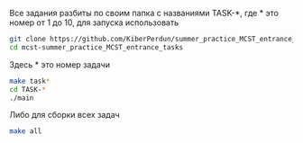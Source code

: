 Все задания разбиты по своим папка с названиями TASK-*, где * это номер от 1 до 10, для запуска использовать
```bash
git clone https://github.com/KiberPerdun/summer_practice_MCST_entrance_tasks
cd mcst-summer_practice_MCST_entrance_tasks
```
Здесь * это номер задачи
```bash
make task*
cd TASK-*
./main
```
Либо для сборки всех задач
```bash
make all
```
